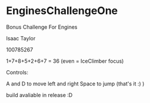# EnginesChallengeOne
Bonus Challenge For Engines

Isaac Taylor

100785267

1+7+8+5+2+6+7 = 36 (even = IceClimber focus)

Controls:

A and D to move left and right
Space to jump
(that's it :) )

build avaliable in release :D
